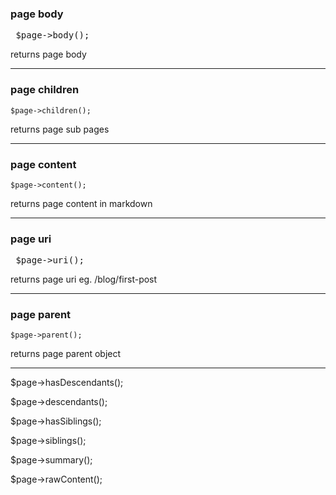 ### page body

<pre> $page->body(); </pre>

returns page body

---

### page children

`$page->children();`

returns page sub pages

---

### page content

`$page->content();`

returns page content in markdown

---

### page uri

<pre> $page->uri(); </pre>

returns page uri eg. /blog/first-post

---

### page parent

`$page->parent();` 

returns page parent object

---



$page->hasDescendants();

$page->descendants();

$page->hasSiblings();

$page->siblings();



$page->summary();



$page->rawContent();
